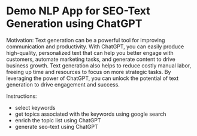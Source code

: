 # Demo NLP App for SEO-Text Generation using ChatGPT

Motivation:
Text generation can be a powerful tool for improving communication and productivity. With ChatGPT, you can easily produce high-quality, personalized text that can help you better engage with customers, automate marketing tasks, and generate content to drive business growth. Text generation also helps to reduce costly manual labor, freeing up time and resources to focus on more strategic tasks. By leveraging the power of ChatGPT, you can unlock the potential of text generation to drive engagement and success.

Instructions:
- select keywords
- get topics associated with the keywords using google search
- enrich the topic list using ChatGPT
- generate seo-text using ChatGPT
